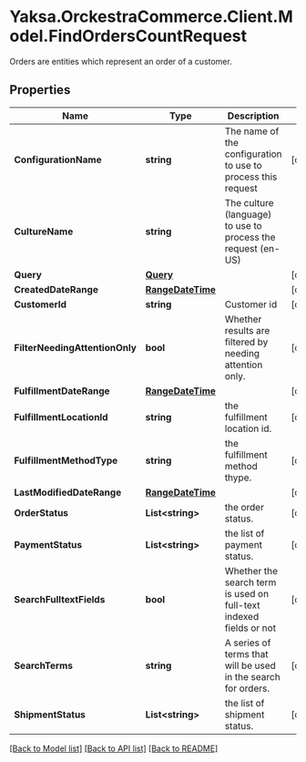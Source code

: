 # Yaksa.OrckestraCommerce.Client.Model.FindOrdersCountRequest
Orders are entities which represent an order of a customer.

## Properties

Name | Type | Description | Notes
------------ | ------------- | ------------- | -------------
**ConfigurationName** | **string** | The name of the configuration to use to process this request | [optional] 
**CultureName** | **string** | The culture (language) to use to process the request (en-US) | 
**Query** | [**Query**](Query.md) |  | [optional] 
**CreatedDateRange** | [**RangeDateTime**](RangeDateTime.md) |  | [optional] 
**CustomerId** | **string** | Customer id | [optional] 
**FilterNeedingAttentionOnly** | **bool** | Whether results are filtered by needing attention only. | [optional] 
**FulfillmentDateRange** | [**RangeDateTime**](RangeDateTime.md) |  | [optional] 
**FulfillmentLocationId** | **string** | the fulfillment location id. | [optional] 
**FulfillmentMethodType** | **string** | the fulfillment method thype. | [optional] 
**LastModifiedDateRange** | [**RangeDateTime**](RangeDateTime.md) |  | [optional] 
**OrderStatus** | **List&lt;string&gt;** | the order status. | [optional] 
**PaymentStatus** | **List&lt;string&gt;** | the list of payment status. | [optional] 
**SearchFulltextFields** | **bool** | Whether the search term is used on full-text indexed fields or not | [optional] 
**SearchTerms** | **string** | A series of terms that will be used in the search for orders. | [optional] 
**ShipmentStatus** | **List&lt;string&gt;** | the list of shipment status. | [optional] 

[[Back to Model list]](../README.md#documentation-for-models) [[Back to API list]](../README.md#documentation-for-api-endpoints) [[Back to README]](../README.md)


